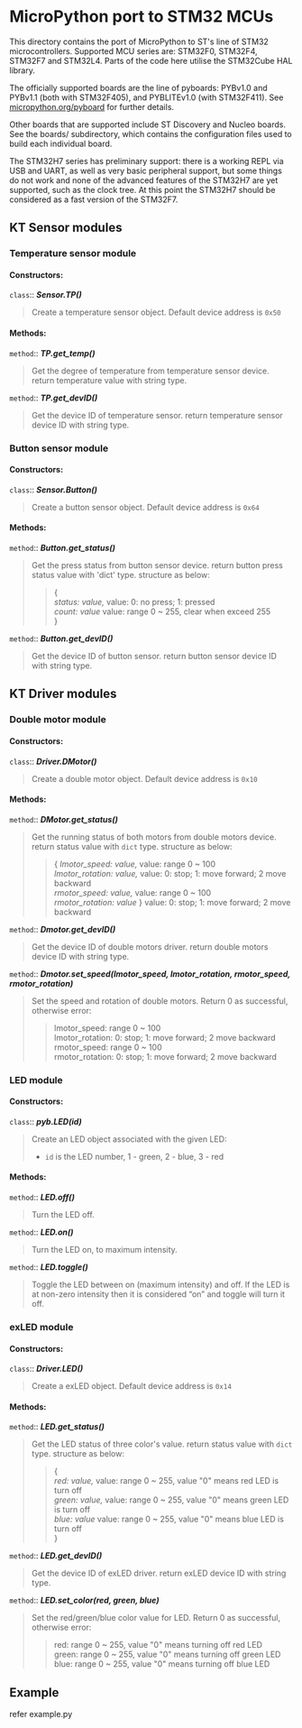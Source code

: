 # MicroPython port to STM32 MCUs

This directory contains the port of MicroPython to ST's line of STM32
microcontrollers.  Supported MCU series are: STM32F0, STM32F4, STM32F7 and
STM32L4.  Parts of the code here utilise the STM32Cube HAL library.

The officially supported boards are the line of pyboards: PYBv1.0 and PYBv1.1
(both with STM32F405), and PYBLITEv1.0 (with STM32F411).  See
[micropython.org/pyboard](http://www.micropython.org/pyboard/) for further
details.

Other boards that are supported include ST Discovery and Nucleo boards.
See the boards/ subdirectory, which contains the configuration files used
to build each individual board.

The STM32H7 series has preliminary support: there is a working REPL via
USB and UART, as well as very basic peripheral support, but some things do
not work and none of the advanced features of the STM32H7 are yet supported,
such as the clock tree.  At this point the STM32H7 should be considered as a
fast version of the STM32F7.

## KT Sensor modules

### Temperature sensor module

#### Constructors:

`class`:: ___Sensor.TP()___
>Create a temperature sensor object. Default device address is `0x50`

#### Methods:

`method`:: ___TP.get_temp()___ 
>Get the degree of temperature from temperature sensor device. return temperature value with string type.

`method`:: ___TP.get_devID()___
>Get the device ID of temperature sensor. return temperature sensor device ID with string type.

### Button sensor module

#### Constructors:

`class`:: ___Sensor.Button()___
>Create a button sensor object. Default device address is `0x64`

#### Methods:

`method`:: ___Button.get_status()___ 
>Get the press status from button sensor device. return button press status value with 'dict' type. structure as below:
>> {<br>
>>   _status: value,_             value: 0: no press; 1: pressed <br>
>>   _count: value_               value: range 0 ~ 255, clear when exceed 255 <br>
>> }<br>

`method`:: ___Button.get_devID()___
>Get the device ID of button sensor. return button sensor device ID with string type.

## KT Driver modules

### Double motor module

#### Constructors:

`class`:: ___Driver.DMotor()___
>Create a double motor object. Default device address is `0x10`

#### Methods:

`method`:: ___DMotor.get_status()___ 
>Get the running status of both motors from double motors device. return status value with `dict` type. structure as below:
>> { _lmotor_speed: value,_       value: range 0 ~ 100<br>
>>   _lmotor_rotation: value,_    value: 0: stop; 1: move forward; 2 move backward<br>
>>   _rmotor_speed: value,_       value: range 0 ~ 100<br>
>>   _rmotor_rotation: value_ }   value: 0: stop; 1: move forward; 2 move backward<br>

`method`:: ___Dmotor.get_devID()___
>Get the device ID of double motors driver. return double motors device ID with string type.

`method`:: ___Dmotor.set_speed(lmotor_speed, lmotor_rotation, rmotor_speed, rmotor_rotation)___
>Set the speed and rotation of double motors. Return 0 as successful, otherwise error:
>> lmotor_speed:    range 0 ~ 100<br>
>> lmotor_rotation: 0: stop; 1: move forward; 2 move backward<br>
>> rmotor_speed:    range 0 ~ 100<br>
>> rmotor_rotation: 0: stop; 1: move forward; 2 move backward<br>

### LED module

#### Constructors:

`class`:: ___pyb.LED(id)___
>Create an LED object associated with the given LED:
>- ``id`` is the LED number, 1 - green, 2 - blue, 3 - red

#### Methods:

`method`:: ___LED.off()___
>Turn the LED off.

`method`:: ___LED.on()___
>Turn the LED on, to maximum intensity.

`method`:: ___LED.toggle()___
>Toggle the LED between on (maximum intensity) and off. If the LED is
>at non-zero intensity then it is considered “on” and toggle will turn
>it off.

### exLED module

#### Constructors:

`class`:: ___Driver.LED()___
>Create a exLED object. Default device address is `0x14`

#### Methods:

`method`:: ___LED.get_status()___ 
>Get the LED status of three color's value. return status value with `dict` type. structure as below:
>> {<br> 
>>   _red:   value,_       value: range 0 ~ 255, value "0" means red LED is turn off<br>
>>   _green: value,_       value: range 0 ~ 255, value "0" means green LED is turn off<br>
>>   _blue:  value_        value: range 0 ~ 255, value "0" means blue LED is turn off<br>
>> }<br>

`method`:: ___LED.get_devID()___
>Get the device ID of exLED driver. return exLED device ID with string type.

`method`:: ___LED.set_color(red, green, blue)___
>Set the red/green/blue color value for LED. Return 0 as successful, otherwise error:
>> red:    range 0 ~ 255, value "0" means turning off red LED<br>
>> green:  range 0 ~ 255, value "0" means turning off green LED<br>
>> blue:   range 0 ~ 255, value "0" means turning off blue LED<br>

## Example

refer example.py

